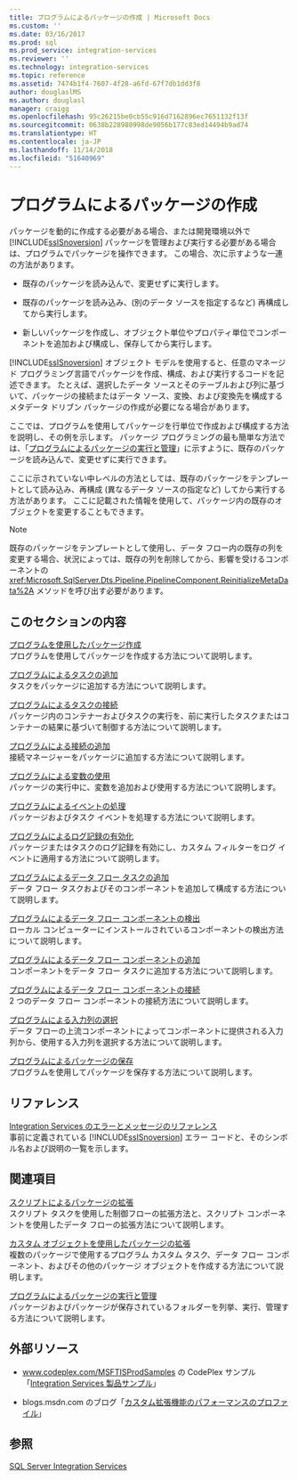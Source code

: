 ```yaml
---
title: プログラムによるパッケージの作成 | Microsoft Docs
ms.custom: ''
ms.date: 03/16/2017
ms.prod: sql
ms.prod_service: integration-services
ms.reviewer: ''
ms.technology: integration-services
ms.topic: reference
ms.assetid: 7474b1f4-7607-4f28-a6fd-67f7db1dd3f8
author: douglaslMS
ms.author: douglasl
manager: craigg
ms.openlocfilehash: 95c26215be0cb55c916d7162896ec7651132f13f
ms.sourcegitcommit: 0638b228980998de9056b177c83ed14494b9ad74
ms.translationtype: HT
ms.contentlocale: ja-JP
ms.lasthandoff: 11/14/2018
ms.locfileid: "51640969"
---
```

# <a name="building-packages-programmatically"></a>プログラムによるパッケージの作成
  パッケージを動的に作成する必要がある場合、または開発環境以外で [!INCLUDE[ssISnoversion](../../includes/ssisnoversion-md.md)] パッケージを管理および実行する必要がある場合は、プログラムでパッケージを操作できます。 この場合、次に示すような一連の方法があります。  
  
-   既存のパッケージを読み込んで、変更せずに実行します。  
  
-   既存のパッケージを読み込み、(別のデータ ソースを指定するなど) 再構成してから実行します。  
  
-   新しいパッケージを作成し、オブジェクト単位やプロパティ単位でコンポーネントを追加および構成し、保存してから実行します。  
  
 [!INCLUDE[ssISnoversion](../../includes/ssisnoversion-md.md)] オブジェクト モデルを使用すると、任意のマネージド プログラミング言語でパッケージを作成、構成、および実行するコードを記述できます。 たとえば、選択したデータ ソースとそのテーブルおよび列に基づいて、パッケージの接続またはデータ ソース、変換、および変換先を構成するメタデータ ドリブン パッケージの作成が必要になる場合があります。  
  
 ここでは、プログラムを使用してパッケージを行単位で作成および構成する方法を説明し、その例を示します。 パッケージ プログラミングの最も簡単な方法では、「[プログラムによるパッケージの実行と管理](../../integration-services/run-manage-packages-programmatically/running-and-managing-packages-programmatically.md)」に示すように、既存のパッケージを読み込んで、変更せずに実行できます。  
  
 ここに示されていない中レベルの方法としては、既存のパッケージをテンプレートとして読み込み、再構成 (異なるデータ ソースの指定など) してから実行する方法があります。 ここに記載された情報を使用して、パッケージ内の既存のオブジェクトを変更することもできます。  
  
> [!NOTE]  
>  既存のパッケージをテンプレートとして使用し、データ フロー内の既存の列を変更する場合、状況によっては、既存の列を削除してから、影響を受けるコンポーネントの <xref:Microsoft.SqlServer.Dts.Pipeline.PipelineComponent.ReinitializeMetaData%2A> メソッドを呼び出す必要があります。  
  
## <a name="in-this-section"></a>このセクションの内容  
 [プログラムを使用したパッケージ作成](../../integration-services/building-packages-programmatically/creating-a-package-programmatically.md)  
 プログラムを使用してパッケージを作成する方法について説明します。  
  
 [プログラムによるタスクの追加](../../integration-services/building-packages-programmatically/adding-tasks-programmatically.md)  
 タスクをパッケージに追加する方法について説明します。  
  
 [プログラムによるタスクの接続](../../integration-services/building-packages-programmatically/connecting-tasks-programmatically.md)  
 パッケージ内のコンテナーおよびタスクの実行を、前に実行したタスクまたはコンテナーの結果に基づいて制御する方法について説明します。  
  
 [プログラムによる接続の追加](../../integration-services/building-packages-programmatically/adding-connections-programmatically.md)  
 接続マネージャーをパッケージに追加する方法について説明します。  
  
 [プログラムによる変数の使用](../../integration-services/building-packages-programmatically/working-with-variables-programmatically.md)  
 パッケージの実行中に、変数を追加および使用する方法について説明します。  
  
 [プログラムによるイベントの処理](../../integration-services/building-packages-programmatically/handling-events-programmatically.md)  
 パッケージおよびタスク イベントを処理する方法について説明します。  
  
 [プログラムによるログ記録の有効化](../../integration-services/building-packages-programmatically/enabling-logging-programmatically.md)  
 パッケージまたはタスクのログ記録を有効にし、カスタム フィルターをログ イベントに適用する方法について説明します。  
  
 [プログラムによるデータ フロー タスクの追加](../../integration-services/building-packages-programmatically/adding-the-data-flow-task-programmatically.md)  
 データ フロー タスクおよびそのコンポーネントを追加して構成する方法について説明します。  
  
 [プログラムによるデータ フロー コンポーネントの検出](../../integration-services/building-packages-programmatically/discovering-data-flow-components-programmatically.md)  
 ローカル コンピューターにインストールされているコンポーネントの検出方法について説明します。  
  
 [プログラムによるデータ フロー コンポーネントの追加](../../integration-services/building-packages-programmatically/adding-data-flow-components-programmatically.md)  
 コンポーネントをデータ フロー タスクに追加する方法について説明します。  
  
 [プログラムによるデータ フロー コンポーネントの接続](../../integration-services/building-packages-programmatically/connecting-data-flow-components-programmatically.md)  
 2 つのデータ フロー コンポーネントの接続方法について説明します。  
  
 [プログラムによる入力列の選択](../../integration-services/building-packages-programmatically/selecting-input-columns-programmatically.md)  
 データ フローの上流コンポーネントによってコンポーネントに提供される入力列から、使用する入力列を選択する方法について説明します。  
  
 [プログラムによるパッケージの保存](../../integration-services/building-packages-programmatically/saving-a-package-programmatically.md)  
 プログラムを使用してパッケージを保存する方法について説明します。  
  
## <a name="reference"></a>リファレンス  
 [Integration Services のエラーとメッセージのリファレンス](../../integration-services/integration-services-error-and-message-reference.md)  
 事前に定義されている [!INCLUDE[ssISnoversion](../../includes/ssisnoversion-md.md)] エラー コードと、そのシンボル名および説明の一覧を示します。  
  
## <a name="related-sections"></a>関連項目  
 [スクリプトによるパッケージの拡張](../../integration-services/extending-packages-scripting/extending-packages-with-scripting.md)  
 スクリプト タスクを使用した制御フローの拡張方法と、スクリプト コンポーネントを使用したデータ フローの拡張方法について説明します。  
  
 [カスタム オブジェクトを使用したパッケージの拡張](../../integration-services/extending-packages-custom-objects/extending-packages-with-custom-objects.md)  
 複数のパッケージで使用するプログラム カスタム タスク、データ フロー コンポーネント、およびその他のパッケージ オブジェクトを作成する方法について説明します。  
  
 [プログラムによるパッケージの実行と管理](../../integration-services/run-manage-packages-programmatically/running-and-managing-packages-programmatically.md)  
 パッケージおよびパッケージが保存されているフォルダーを列挙、実行、管理する方法について説明します。  
  
## <a name="external-resources"></a>外部リソース  
  
-   www.codeplex.com/MSFTISProdSamples の CodePlex サンプル「[Integration Services 製品サンプル](https://go.microsoft.com/fwlink/?LinkID=131204)」  
  
-   blogs.msdn.com のブログ「[カスタム拡張機能のパフォーマンスのプロファイル](https://go.microsoft.com/fwlink/?LinkId=238831)」  

## <a name="see-also"></a>参照  
 [SQL Server Integration Services](../../integration-services/sql-server-integration-services.md)  
  
  
